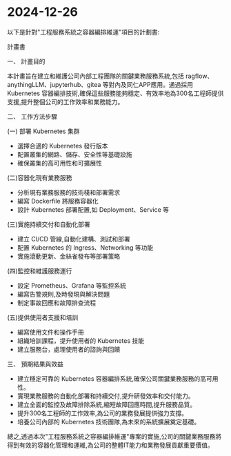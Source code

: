 # 2024-12-26

以下是針對"工程服務系統之容器編排維運"項目的計劃書:

計畫書

一、 計畫目的

本計畫旨在建立和維護公司內部工程團隊的關鍵業務服務系統,包括 ragflow、anythingLLM、jupyterhub、gitea 等對內及同仁APP應用。通過採用 Kubernetes 容器編排技術,確保這些服務能夠穩定、有效率地為300名工程師提供支援,提升整個公司的工作效率和業務能力。

二、 工作方法步驟

(一) 部署 Kubernetes 集群

- 選擇合適的 Kubernetes 發行版本
- 配置叢集的網路、儲存、安全性等基礎設施
- 確保叢集的高可用性和可擴展性
  
(二)容器化現有業務服務

- 分析現有業務服務的技術棧和部署需求
- 編寫 Dockerfile 將服務容器化
- 設計 Kubernetes 部署配置,如 Deployment、Service 等

(三)實施持續交付和自動化部署

- 建立 CI/CD 管線,自動化建構、測試和部署
- 配置 Kubernetes 的 Ingress、Networking 等功能
- 實施滾動更新、金絲雀發布等部署策略

(四)監控和維護服務運行

- 設定 Prometheus、Grafana 等監控系統
- 編寫告警規則,及時發現與解決問題
- 制定事故回應和故障排查流程

(五)提供使用者支援和培訓

- 編寫使用文件和操作手冊
- 組織培訓課程，提升使用者的 Kubernetes 技能
- 建立服務台，處理使用者的諮詢與回饋

三、 預期結果與效益

- 建立穩定可靠的 Kubernetes 容器編排系統,確保公司關鍵業務服務的高可用性。
- 實現業務服務的自動化部署和持續交付,提升研發效率和交付能力。
- 建立全面的監控及故障排除系統,縮短故障回應時間,提升服務品質。
- 提升300名工程師的工作效率,為公司的業務發展提供強力支撐。
- 培養公司內部的 Kubernetes 技術團隊,為未來的系統擴展奠定基礎。

總之,透過本次"工程服務系統之容器編排維運"專案的實施,公司的關鍵業務服務將得到有效的容器化管理和運維,為公司的整體IT能力和業務發展貢獻重要價值。